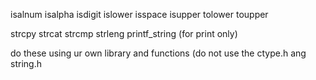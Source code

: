 isalnum
isalpha
isdigit
islower
isspace
isupper
tolower
toupper

strcpy
strcat
strcmp
strleng
printf_string (for print only) 

do these using ur own library and functions (do not use the ctype.h ang string.h
